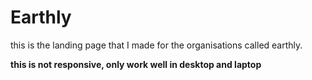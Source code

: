 # Earthly

this is the landing page that I made for the organisations called earthly.

**this is not responsive, only work well in desktop and laptop**
